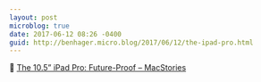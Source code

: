 ```yaml
---
layout: post
microblog: true
date: 2017-06-12 08:26 -0400
guid: http://benhager.micro.blog/2017/06/12/the-ipad-pro.html
---
```

📱 [The 10.5” iPad Pro: Future-Proof – MacStories](https://www.macstories.net/stories/the-10-5-ipad-pro-future-proof/)
